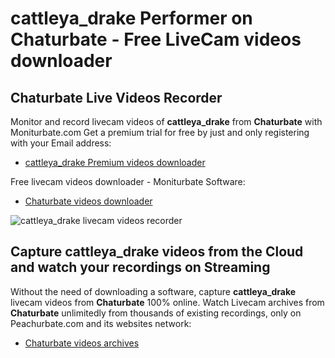 # cattleya_drake Performer on Chaturbate - Free LiveCam videos downloader

## Chaturbate Live Videos Recorder

Monitor and record livecam videos of **cattleya_drake** from **Chaturbate** with Moniturbate.com
Get a premium trial for free by just and only registering with your Email address:
* [cattleya_drake Premium videos downloader](https://moniturbate.com/request-demo-licence-key.html)

Free livecam videos downloader - Moniturbate Software:
* [Chaturbate videos downloader](https://moniturbate.com/moniturbate-download-software.html)

![cattleya_drake livecam videos recorder](https://peachurnet.com/templates/moniturbate-software.png)


## Capture cattleya_drake videos from the Cloud and watch your recordings on Streaming

Without the need of downloading a software, capture **cattleya_drake** livecam videos from **Chaturbate** 100% online.
Watch Livecam archives from **Chaturbate** unlimitedly from thousands of existing recordings, only on Peachurbate.com and its websites network:
* [Chaturbate videos archives](https://peachurnet.com/)